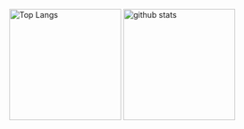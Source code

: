 

<!--
**hayanno0/hayanno0** is a ✨ _special_ ✨ repository because its `README.md` (this file) appears on your GitHub profile.

Here are some ideas to get you started:

- 🔭 I’m currently working on ...
- 🌱 I’m currently learning ...
- 👯 I’m looking to collaborate on ...
- 🤔 I’m looking for help with ...
- 💬 Ask me about ...
- 📫 How to reach me: ...
- 😄 Pronouns: ...
- ⚡ Fun fact: ...
-->
<p align="left"> 
  <img alt="Top Langs" height="200px" src="https://github-readme-stats.vercel.app/api/top-langs/?username=hayanno0&layout=show_icons=true&theme=cobalt" />
  <img alt="github stats" height="200px" src="https://github-readme-stats.vercel.app/api?username=hayanno0&theme=cobalt&show_icons=ture" />
</p>
